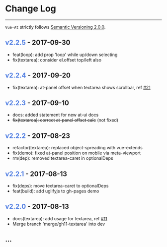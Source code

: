 
# Change Log

----

`Vue-At` strictly follows [Semantic Versioning 2.0.0](http://semver.org/).

## <span class="title-version">v2.2.5</span> - 2017-09-30

- feat(loop): add prop 'loop' while up/down selecting
- fix(textarea): consider el.offset top/left also

## <span class="title-version">v2.2.4</span> - 2017-09-20

- fix(textarea): at-panel offset when textarea shows scrollbar, ref [#21](https://github.com/fritx/vue-at/issues/21)

## <span class="title-version">v2.2.3</span> - 2017-09-10

- docs: added statement for new at-ui docs
- ~~fix(textarea): correct at-panel offset calc~~ (not fixed)

## <span class="title-version">v2.2.2</span> - 2017-08-23

- refactor(textarea): replaced object-spreading with vue-extends
- fix(demo): fixed at-panel position on mobile via meta-viewport
- rm(dep): removed textarea-caret in optionalDeps

## <span class="title-version">v2.2.1</span> - 2017-08-13

- fix(deps): move textarea-caret to optionalDeps
- feat(build): add uglifyjs to gh-pages demo 

## <span class="title-version">v2.2.0</span> - 2017-08-13

- docs(textarea): add usage for textarea, ref [#11](https://github.com/fritx/vue-at/issues/11)
- Merge branch 'merge/gh11-textarea' into dev

## ...

<style scoped>
  .title-version {
    color: #4F7DE2;
    /* font-size: .9em; */
  }
</style>
